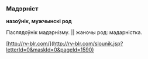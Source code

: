 ### Мадэрніст
**назоўнік, мужчынскі род**

Паслядоўнік мадэрнізму. || жаночы род: мадарністка.

<a rel="author">[http://rv-blr.com/](http://rv-blr.com/slounik.jsp?letterId=0&maskId=0&pageId=1590)</a>
